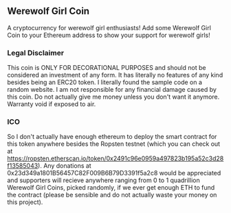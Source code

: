 ## Werewolf Girl Coin

A cryptocurrency for werewolf girl enthusiasts! Add some Werewolf Girl Coin to your Ethereum address to show your support for werewolf girls!

### Legal Disclaimer

This coin is ONLY FOR DECORATIONAL PURPOSES and should not be considered an investment of any form. It has literally no features of any kind besides being an ERC20 token. I literally found the sample code on a random website. I am not responsible for any financial damage caused by this coin. Do not actually give me money unless you don't want it anymore. Warranty void if exposed to air. 

### ICO 

So I don't actually have enough ethereum to deploy the smart contract for this token anywhere besides the Ropsten testnet (which you can check out at https://ropsten.etherscan.io/token/0x2491c96e0959a497823b195a52c3d28f13585043). Any donations at 0x23d349a1801B56457C82F009B6B79D3391f5a2c8 would be appreciated and supporters will recieve anywhere ranging from 0 to 1 quadrillion Werewolf Girl Coins, picked randomly, if we ever get enough ETH to fund the contract (please be sensible and do not actually waste your money on this project).
